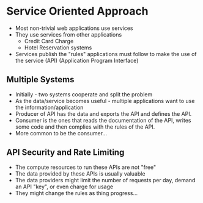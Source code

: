 # Service Oriented Approach
* Most non-trivial web applications use services
* They use services from other applications
	* Credit Card Charge
	* Hotel Reservation systems
* Services publish the "rules" applications must follow to make the use of the
service (API) (Application Program Interface)

## Multiple Systems
* Initially - two systems cooperate and split the problem
* As the data/service becomes useful - multiple applications want to use
the information/application
* Producer of API has the data and exports the API and defines the API.
* Consumer is the ones that reads the documentation of the API, writes some
code and then complies with the rules of the API.
* More common to be the consumer...

## API Security and Rate Limiting
* The compute resources to run these APIs are not "free"
* The data provided by these APIs is usually valuable
* The data providers might limit the number of requests per day,
  demand an API "key", or even charge for usage
* They might change the rules as thing progress...
